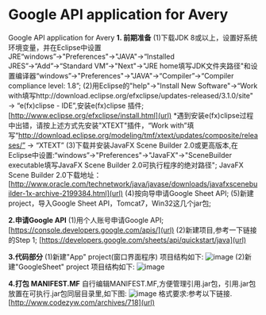 # Google API application for Avery
Google API application for Avery
**1. 前期准备**
    (1)下载JDK 8或以上，设置好系统环境变量，并在Eclipse中设置JRE“windows”→"Preferences"→"JAVA"→“Installed JRES”→“Add”→“Standard VM”→"Next"→"JRE home填写JDK文件夹路径"和设置编译器“windows”→"Preferences"→"JAVA"→“Compiler”→“Compiler compliance level: 1.8”;
    (2)用Eclipse的"help"→"Install New Software"→“Work with填写http://download.eclipse.org/efxclipse/updates-released/3.1.0/site"  → “e(fx)clipse - IDE”,安装e(fx)clipse 插件;
        [http://www.eclipse.org/efxclipse/install.html](url)
        *遇到安装e(fx)clipse过程中出错，请按上述方式先安装"XTEXT"插件，“Work with”填写“http://download.eclipse.org/modeling/tmf/xtext/updates/composite/releases/” → “XTEXT”
    (3)下载并安装JavaFX Scene Builder 2.0或更高版本,在Eclipse中设置:“windows”→"Preferences"→"JavaFX"→"SceneBuilder executable填写JavaFX Scene Builder 2.0可执行程序的绝对路径";
   JavaFX Scene Builder 2.0下载地址： [http://www.oracle.com/technetwork/java/javase/downloads/javafxscenebuilder-1x-archive-2199384.html](url)
    (4)按向导申请Google Sheet API;
    (5)新建project，导入Google Sheet API，Tomcat7，Win32这几个jar包;
    
**2.申请Google API**
    (1)用个人账号申请Google API;
[https://console.developers.google.com/apis/](url)
    (2)新建项目,参考一下链接的Step 1;
[https://developers.google.com/sheets/api/quickstart/java](url)

**3.代码部分**
    (1)新建"App" project(窗口界面程序)
    项目结构如下:
![image](https://user-images.githubusercontent.com/30543982/36658116-21ceacea-1b0a-11e8-8dc8-ce09e60e740a.png)
    (2)新建"GoogleSheet" project
    项目结构如下:
![image](https://user-images.githubusercontent.com/30543982/36625820-df1ce69a-1961-11e8-92d8-a932f72c05ef.png)

**4.打包**
   **MANIFEST.MF**
   自行编辑MANIFEST.MF,方便管理引用.jar包，引用.jar包放置在可执行.jar包同层目录里,如下图:
![image](https://user-images.githubusercontent.com/30543982/36658345-1599853e-1b0b-11e8-9ae7-3621fbf7e956.png)
   格式要求:参考以下链接.
[http://www.codezyw.com/archives/718](url)
